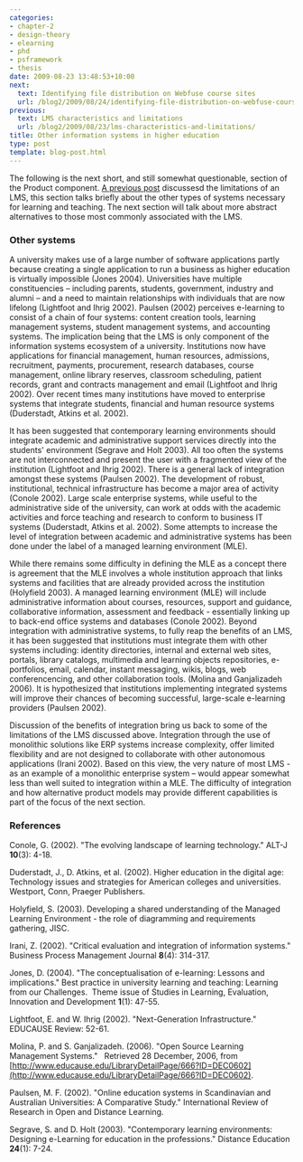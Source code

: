 ```yaml
---
categories:
- chapter-2
- design-theory
- elearning
- phd
- psframework
- thesis
date: 2009-08-23 13:48:53+10:00
next:
  text: Identifying file distribution on Webfuse course sites
  url: /blog2/2009/08/24/identifying-file-distribution-on-webfuse-course-sites/
previous:
  text: LMS characteristics and limitations
  url: /blog2/2009/08/23/lms-characteristics-and-limitations/
title: Other information systems in higher education
type: post
template: blog-post.html
---
```

The following is the next short, and still somewhat questionable, section of the Product component. [A previous post](/blog2/2009/08/23/lms-characteristics-and-limitations/) discussesd the limitations of an LMS, this section talks briefly about the other types of systems necessary for learning and teaching. The next section will talk about more abstract alternatives to those most commonly associated with the LMS.

### Other systems

A university makes use of a large number of software applications partly because creating a single application to run a business as higher education is virtually impossible (Jones 2004). Universities have multiple constituencies – including parents, students, government, industry and alumni – and a need to maintain relationships with individuals that are now lifelong (Lightfoot and Ihrig 2002). Paulsen (2002) perceives e-learning to consist of a chain of four systems: content creation tools, learning management systems, student management systems, and accounting systems. The implication being that the LMS is only component of the information systems ecosystem of a university. Institutions now have applications for financial management, human resources, admissions, recruitment, payments, procurement, research databases, course management, online library reserves, classroom scheduling, patient records, grant and contracts management and email (Lightfoot and Ihrig 2002). Over recent times many institutions have moved to enterprise systems that integrate students, financial and human resource systems (Duderstadt, Atkins et al. 2002).

It has been suggested that contemporary learning environments should integrate academic and administrative support services directly into the students' environment (Segrave and Holt 2003). All too often the systems are not interconnected and present the user with a fragmented view of the institution (Lightfoot and Ihrig 2002). There is a general lack of integration amongst these systems (Paulsen 2002). The development of robust, institutional, technical infrastructure has become a major area of activity (Conole 2002). Large scale enterprise systems, while useful to the administrative side of the university, can work at odds with the academic activities and force teaching and research to conform to business IT systems (Duderstadt, Atkins et al. 2002). Some attempts to increase the level of integration between academic and administrative systems has been done under the label of a managed learning environment (MLE).

While there remains some difficulty in defining the MLE as a concept there is agreement that the MLE involves a whole institution approach that links systems and facilities that are already provided across the institution (Holyfield 2003). A managed learning environment (MLE) will include administrative information about courses, resources, support and guidance, collaborative information, assessment and feedback - essentially linking up to back-end office systems and databases (Conole 2002). Beyond integration with administrative systems, to fully reap the benefits of an LMS, it has been suggested that institutions must integrate them with other systems including: identity directories, internal and external web sites, portals, library catalogs, multimedia and learning objects repositories, e-portfolios, email, calendar, instant messaging, wikis, blogs, web conferencencing, and other collaboration tools. (Molina and Ganjalizadeh 2006). It is hypothesized that institutions implementing integrated systems will improve their chances of becoming successful, large-scale e-learning providers (Paulsen 2002).

Discussion of the benefits of integration bring us back to some of the limitations of the LMS discussed above. Integration through the use of monolithic solutions like ERP systems increase complexity, offer limited flexibility and are not designed to collaborate with other autonomous applications (Irani 2002). Based on this view, the very nature of most LMS - as an example of a monolithic enterprise system – would appear somewhat less than well suited to integration within a MLE. The difficulty of integration and how alternative product models may provide different capabilities is part of the focus of the next section.

### References

Conole, G. (2002). "The evolving landscape of learning technology." ALT-J **10**(3): 4-18.

Duderstadt, J., D. Atkins, et al. (2002). Higher education in the digital age: Technology issues and strategies for American colleges and universities. Westport, Conn, Praeger Publishers.

Holyfield, S. (2003). Developing a shared understanding of the Managed Learning Environment - the role of diagramming and requirements gathering, JISC.

Irani, Z. (2002). "Critical evaluation and integration of information systems." Business Process Management Journal **8**(4): 314-317.

Jones, D. (2004). "The conceptualisation of e-learning: Lessons and implications." Best practice in university learning and teaching: Learning from our Challenges.  Theme issue of Studies in Learning, Evaluation, Innovation and Development **1**(1): 47-55.

Lightfoot, E. and W. Ihrig (2002). "Next-Generation Infrastructure." EDUCAUSE Review: 52-61.

Molina, P. and S. Ganjalizadeh. (2006). "Open Source Learning Management Systems."   Retrieved 28 December, 2006, from [http://www.educause.edu/LibraryDetailPage/666?ID=DEC0602](http://www.educause.edu/LibraryDetailPage/666?ID=DEC0602).

Paulsen, M. F. (2002). "Online education systems in Scandinavian and Australian Universities: A Comparative Study." International Review of Research in Open and Distance Learning.

Segrave, S. and D. Holt (2003). "Contemporary learning environments: Designing e-Learning for education in the professions." Distance Education **24**(1): 7-24.